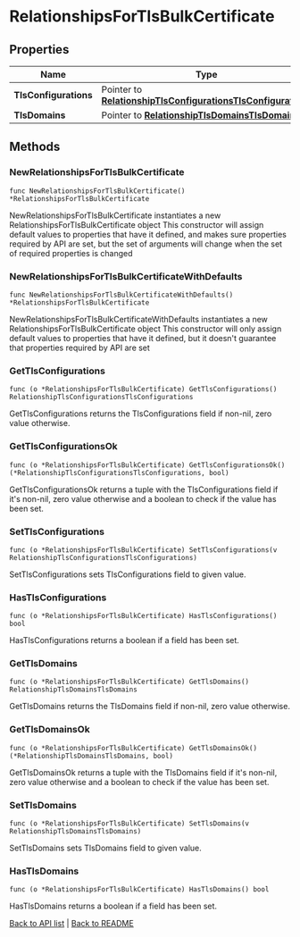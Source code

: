 # RelationshipsForTlsBulkCertificate

## Properties

Name | Type | Description | Notes
------------ | ------------- | ------------- | -------------
**TlsConfigurations** | Pointer to [**RelationshipTlsConfigurationsTlsConfigurations**](RelationshipTlsConfigurationsTlsConfigurations.md) |  | [optional] 
**TlsDomains** | Pointer to [**RelationshipTlsDomainsTlsDomains**](RelationshipTlsDomainsTlsDomains.md) |  | [optional] 

## Methods

### NewRelationshipsForTlsBulkCertificate

`func NewRelationshipsForTlsBulkCertificate() *RelationshipsForTlsBulkCertificate`

NewRelationshipsForTlsBulkCertificate instantiates a new RelationshipsForTlsBulkCertificate object
This constructor will assign default values to properties that have it defined,
and makes sure properties required by API are set, but the set of arguments
will change when the set of required properties is changed

### NewRelationshipsForTlsBulkCertificateWithDefaults

`func NewRelationshipsForTlsBulkCertificateWithDefaults() *RelationshipsForTlsBulkCertificate`

NewRelationshipsForTlsBulkCertificateWithDefaults instantiates a new RelationshipsForTlsBulkCertificate object
This constructor will only assign default values to properties that have it defined,
but it doesn't guarantee that properties required by API are set

### GetTlsConfigurations

`func (o *RelationshipsForTlsBulkCertificate) GetTlsConfigurations() RelationshipTlsConfigurationsTlsConfigurations`

GetTlsConfigurations returns the TlsConfigurations field if non-nil, zero value otherwise.

### GetTlsConfigurationsOk

`func (o *RelationshipsForTlsBulkCertificate) GetTlsConfigurationsOk() (*RelationshipTlsConfigurationsTlsConfigurations, bool)`

GetTlsConfigurationsOk returns a tuple with the TlsConfigurations field if it's non-nil, zero value otherwise
and a boolean to check if the value has been set.

### SetTlsConfigurations

`func (o *RelationshipsForTlsBulkCertificate) SetTlsConfigurations(v RelationshipTlsConfigurationsTlsConfigurations)`

SetTlsConfigurations sets TlsConfigurations field to given value.

### HasTlsConfigurations

`func (o *RelationshipsForTlsBulkCertificate) HasTlsConfigurations() bool`

HasTlsConfigurations returns a boolean if a field has been set.

### GetTlsDomains

`func (o *RelationshipsForTlsBulkCertificate) GetTlsDomains() RelationshipTlsDomainsTlsDomains`

GetTlsDomains returns the TlsDomains field if non-nil, zero value otherwise.

### GetTlsDomainsOk

`func (o *RelationshipsForTlsBulkCertificate) GetTlsDomainsOk() (*RelationshipTlsDomainsTlsDomains, bool)`

GetTlsDomainsOk returns a tuple with the TlsDomains field if it's non-nil, zero value otherwise
and a boolean to check if the value has been set.

### SetTlsDomains

`func (o *RelationshipsForTlsBulkCertificate) SetTlsDomains(v RelationshipTlsDomainsTlsDomains)`

SetTlsDomains sets TlsDomains field to given value.

### HasTlsDomains

`func (o *RelationshipsForTlsBulkCertificate) HasTlsDomains() bool`

HasTlsDomains returns a boolean if a field has been set.


[Back to API list](../README.md#documentation-for-api-endpoints) | [Back to README](../README.md)


